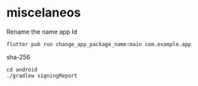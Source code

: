 # miscelaneos

Rename the name app Id
```
flutter pub run change_app_package_name:main com.example.app
```

sha-256
```
cd android
./gradlew signingReport
```